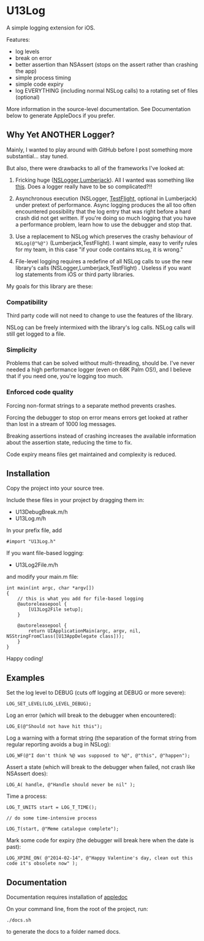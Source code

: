 # U13Log

A simple logging extension for iOS.

Features:

- log levels
- break on error
- better assertion than NSAssert (stops on the assert rather than crashing the app)
- simple process timing
- simple code expiry
- log EVERYTHING (including normal NSLog calls) to a rotating set of files (optional)

More information in the source-level documentation.  See Documentation below to generate AppleDocs if you prefer.


## Why Yet ANOTHER Logger?

Mainly, I wanted to play around with GitHub before I post something more substantial... stay tuned.

But also, there were drawbacks to all of the frameworks I've looked at:

1.  Fricking huge ([NSLogger](https://github.com/fpillet/NSLogger),[Lumberjack](https://github.com/robbiehanson/CocoaLumberjack)).  All I wanted was something like [this](http://brenwill.com/2010/flexible-ios-logging/).  Does a logger really have to be so complicated?!!

2.  Asynchronous execution (NSLogger, [TestFlight](https://testflightapp.com/sdk/), optional in Lumberjack) under pretext of performance.  Async logging produces the all too often encountered possibility that the log entry that was right before a hard crash did not get written.  If you're doing so much logging that you have a performance problem, learn how to use the debugger and stop that.

3.  Use a replacement to NSLog which preserves the crashy behaviour of `NSLog(@"%@")` (Lumberjack,TestFlight).  I want simple, easy to verify rules for my team, in this case "if your code contains `NSLog`, it is wrong."

4.  File-level logging requires a redefine of all NSLog calls to use the new library's calls (NSLogger,Lumberjack,TestFlight) .  Useless if you want log statements from iOS or third party libraries. 


My goals for this library are these:


### Compatibility  

Third party code will not need to change to use the features of the library.  

NSLog can be freely intermixed with the library's log calls.  NSLog calls will still get logged to a file.


### Simplicity

Problems that can be solved without multi-threading, should be.  I've never needed a high performance logger (even on 68K Palm OS!), and I believe that if you need one, you're logging too much.


### Enforced code quality

Forcing non-format strings to a separate method prevents crashes.  

Forcing the debugger to stop on error means errors get looked at rather than lost in a stream of 1000 log messages.

Breaking assertions instead of crashing increases the available information about the assertion state, reducing the time to fix.

Code expiry means files get maintained and complexity is reduced.


## Installation

Copy the project into your source tree.

Include these files in your project by dragging them in:

- U13DebugBreak.m/h
- U13Log.m/h

In your prefix file, add

    #import "U13Log.h"


If you want file-based logging:

- U13Log2File.m/h

and modify your main.m file:

    int main(int argc, char *argv[])
    {
		// this is what you add for file-based logging
        @autoreleasepool {
            [U13Log2File setup];
        }

        @autoreleasepool {
            return UIApplicationMain(argc, argv, nil, NSStringFromClass([U13AppDelegate class]));
        }
    }

Happy coding!


## Examples

Set the log level to DEBUG (cuts off logging at DEBUG or more severe):

    LOG_SET_LEVEL(LOG_LEVEL_DEBUG);


Log an error (which will break to the debugger when encountered):

    LOG_E(@"Should not have hit this");


Log a warning with a format string (the separation of the format string from regular reporting avoids a bug in NSLog):

    LOG_WF(@"I don't think %@ was supposed to %@", @"this", @"happen");


Assert a state (which will break to the debugger when failed, not crash like NSAssert does):

    LOG_A( handle, @"Handle should never be nil" );


Time a process:

    LOG_T_UNITS start = LOG_T_TIME();
    
    // do some time-intensive process
    
    LOG_T(start, @"Meme catalogue complete");


Mark some code for expiry (the debugger will break here when the date is past):

    LOG_XPIRE_ON( @"2014-02-14", @"Happy Valentine's day, clean out this code it's obsolete now" );


## Documentation

Documentation requires installation of [appledoc](https://github.com/tomaz/appledoc)

On your command line, from the root of the project, run:

    ./docs.sh

to generate the docs to a folder named docs.


